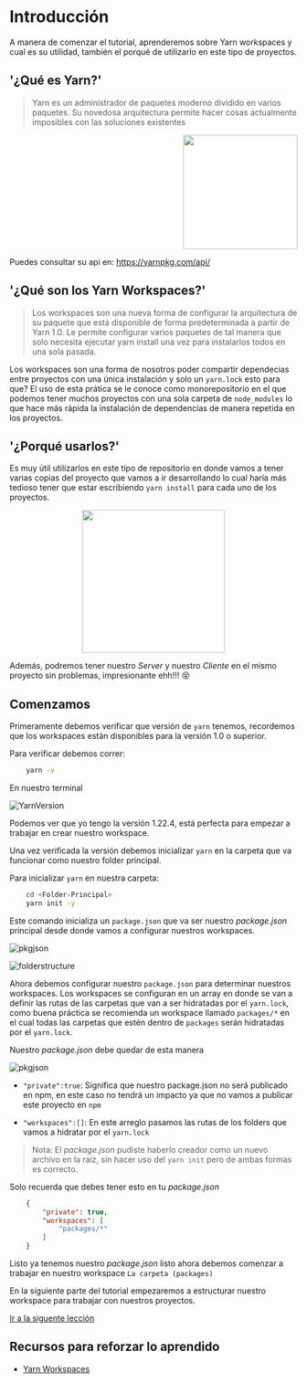 # Introducción

A manera de comenzar el tutorial, aprenderemos sobre Yarn workspaces y cual es su utilidad, también el porqué de utilizarlo en este tipo de proyectos.

## '¿Qué es Yarn?'

> Yarn es un administrador de paquetes moderno dividido en varios paquetes. Su novedosa arquitectura permite hacer cosas actualmente imposibles con las soluciones existentes

<p align="right">
<img src="https://raw.githubusercontent.com/yarnpkg/assets/master/yarn-kitten-full.png" width=200>
</p>

Puedes consultar su api en: https://yarnpkg.com/api/

## '¿Qué son los Yarn Workspaces?'

> Los workspaces son una nueva forma de configurar la arquitectura de su paquete que está disponible de forma predeterminada a partir de Yarn 1.0. Le permite configurar varios paquetes de tal manera que solo necesita ejecutar yarn install una vez para instalarlos todos en una sola pasada.

Los workspaces son una forma de nosotros poder compartir dependecias entre proyectos con una única instalación y solo un `yarn.lock` esto para que? El uso de esta prática se le conoce como monorepositorio en el que podemos tener muchos proyectos con una sola carpeta de `node_modules` lo que hace más rápida la instalación de dependencias de manera repetida en los proyectos.

## '¿Porqué usarlos?'

Es muy útil utilizarlos en este tipo de repositorio en donde vamos a tener varias copias del proyecto que vamos a ir desarrollando lo cual haría más tedioso tener que estar escribiendo `yarn install` para cada uno de los proyectos.

<p align="center">
<img src="https://media.giphy.com/media/3o6MbhW7Qdx9MWBzhu/giphy.gif" width=250>
</p>

Además, podremos tener nuestro _Server_ y nuestro _Cliente_ en el mismo proyecto sin problemas, impresionante ehh!!! 😵

## Comenzamos

Primeramente debemos verificar que versión de `yarn` tenemos, recordemos que los workspaces están disponibles para la versión 1.0 o superior.

Para verificar debemos correr:

```bash
    yarn -v
```

En nuestro terminal

![YarnVersion](assets/yarnv.PNG)

Podemos ver que yo tengo la versión 1.22.4, está perfecta para empezar a trabajar en crear nuestro workspace.

Una vez verificada la versión debemos inicializar `yarn` en la carpeta que va funcionar como nuestro folder principal.

Para inicializar `yarn` en nuestra carpeta:

```bash
    cd <Folder-Principal>
    yarn init -y
```

Este comando inicializa un `package.json` que va ser nuestro _package.json_ principal desde donde vamos a configurar nuestros workspaces.

![pkgjson](assets/pkgjson.PNG)

![folderstructure](assets/pkgjson2.PNG)

Ahora debemos configurar nuestro `package.json` para determinar nuestros workspaces. Los workspaces se configuran en un array en donde se van a definir las rutas de las carpetas que van a ser hidratadas por el `yarn.lock`, como buena práctica se recomienda un workspace llamado `packages/*` en el cual todas las carpetas que estén dentro de `packages` serán hidratadas por el `yarn.lock`.

Nuestro _package.json_ debe quedar de esta manera

![pkgjson](assets/pkgjson3.PNG)

- `"private":true`: Significa que nuestro package.json no será publicado en npm, en este caso no tendrá un impacto ya que no vamos a publicar este proyecto en `npm`

- `"workspaces":[]`: En este arreglo pasamos las rutas de los folders que vamos a hidratar por el `yarn.lock`

> Nota: El _package.json_ pudiste haberlo creador como un nuevo archivo en la raíz, sin hacer uso del `yarn init` pero de ambas formas es correcto.

Solo recuerda que debes tener esto en tu _package.json_

```json
    {
        "private": true,
        "workspaces": [
            "packages/*"
        ]
    }
```

Listo ya tenemos nuestro _package.json_ listo ahora debemos comenzar a trabajar en nuestro workspace `La carpeta (packages)`

En la siguiente parte del tutorial empezaremos a estructurar nuestro workspace para trabajar con nuestros proyectos.

[Ir a la siguente lección](https://github.com/rodzy/workshop-react-graphql/tree/master/packages)

## Recursos para reforzar lo aprendido

- [Yarn Workspaces](https://classic.yarnpkg.com/en/docs/workspaces/)
